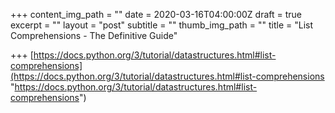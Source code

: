 +++
content_img_path = ""
date = 2020-03-16T04:00:00Z
draft = true
excerpt = ""
layout = "post"
subtitle = ""
thumb_img_path = ""
title = "List Comprehensions - The Definitive Guide"

+++
[https://docs.python.org/3/tutorial/datastructures.html#list-comprehensions](https://docs.python.org/3/tutorial/datastructures.html#list-comprehensions "https://docs.python.org/3/tutorial/datastructures.html#list-comprehensions")